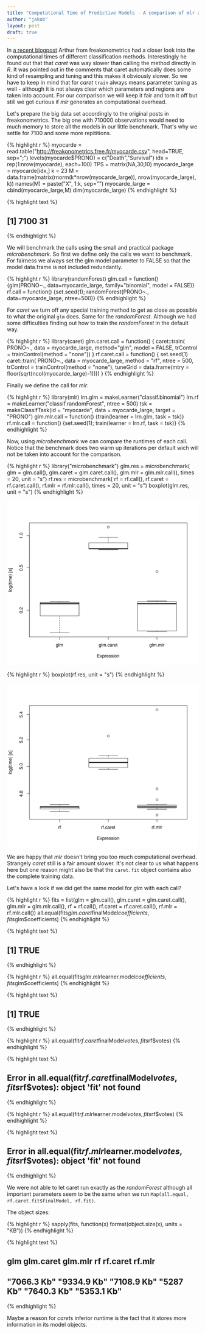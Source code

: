 ```yaml
---
title: "Computational Time of Predictive Models - A comparison of mlr and caret"
author: "jakob"
layout: post
draft: true
---
```

In [a recent blogpost](http://freakonometrics.hypotheses.org/20345) Arthur from freakonometrics had a closer look into the computational times of different classification methods.
Interestingly he found out that that *caret* was way slower than calling the method directly in *R*.
It was pointed out in the comments that caret automatically does some kind of resampling and tuning and this makes it obviously slower.
So we have to keep in mind that for *caret* `train` always means parameter tuning as well - although it is not always clear which parameters and regions are taken into account.
For our comparison we will keep it fair and torn it off but still we got curious if *mlr* generates an computational overhead.

<!--more-->

Let's prepare the big data set accordingly to the original posts in freakonometrics. 
The big one with 710000 observations would need to much memory to store all the models in our little benchmark.
That's why we settle for 7100 and some more repititions.

{% highlight r %}
myocarde = read.table("http://freakonometrics.free.fr/myocarde.csv", head=TRUE, sep=";")
levels(myocarde$PRONO) = c("Death","Survival")
idx = rep(1:nrow(myocarde), each=100)
TPS = matrix(NA,30,10)
myocarde_large = myocarde[idx,]
k = 23
M = data.frame(matrix(rnorm(k*nrow(myocarde_large)), nrow(myocarde_large), k))
names(M) = paste("X", 1:k, sep="")
myocarde_large = cbind(myocarde_large,M)
dim(myocarde_large)
{% endhighlight %}



{% highlight text %}
## [1] 7100   31
{% endhighlight %}

We will benchmark the calls using the small and practical package *microbenchmark*.
So first we define only the calls we want to benchmark.
For fairness we always set the glm model parameter to FALSE so that the model data.frame is not included redundantly.

{% highlight r %}
library(randomForest)
glm.call = function() {glm(PRONO~., data=myocarde_large, family="binomial", model = FALSE)}
rf.call = function() {set.seed(1); randomForest(PRONO~., data=myocarde_large, ntree=500)}
{% endhighlight %}

For *caret* we turn off any special training method to get as close as possible to what the original `glm` does.
Same for the *randomForest*. 
Although we had some difficulties finding out how to train the *randomForest* in the default way. 

{% highlight r %}
library(caret)
glm.caret.call = function() {
  caret::train(
    PRONO~., 
    data = myocarde_large, 
    method="glm", 
    model = FALSE,
    trControl = trainControl(method = "none"))
  }
rf.caret.call = function() {
  set.seed(1)
  caret::train(
    PRONO~.,
    data = myocarde_large,
    method = "rf",
    ntree = 500,
    trControl = trainControl(method = "none"),
    tuneGrid = data.frame(mtry = floor(sqrt(ncol(myocarde_large)-1))))
  }
{% endhighlight %}

Finally we define the call for *mlr*. 

{% highlight r %}
library(mlr)
lrn.glm = makeLearner("classif.binomial")
lrn.rf = makeLearner("classif.randomForest", ntree = 500)
tsk = makeClassifTask(id = "myocarde", data = myocarde_large, target = "PRONO")
glm.mlr.call = function() {train(learner = lrn.glm, task = tsk)}
rf.mlr.call = function() {set.seed(1); train(learner = lrn.rf, task = tsk)}
{% endhighlight %}

Now, using *microbenchmark* we can compare the runtimes of each call.
Notice that the benchmark does two warm up iterations per default wich will not be taken into account for the comparison.

{% highlight r %}
library("microbenchmark")
glm.res = microbenchmark(
  glm = glm.call(), glm.caret = glm.caret.call(), glm.mlr = glm.mlr.call(), times = 20, unit = "s")
rf.res = microbenchmark(
  rf = rf.call(), rf.caret = rf.caret.call(), rf.mlr = rf.mlr.call(), times = 20, unit = "s")
boxplot(glm.res, unit = "s")
{% endhighlight %}

![plot of chunk unnamed-chunk-5](../figures/2015-10-01-Computational-Time-of-Predictive-Models-Comparison/unnamed-chunk-5-1.svg) 

{% highlight r %}
boxplot(rf.res, unit = "s")
{% endhighlight %}

![plot of chunk unnamed-chunk-5](../figures/2015-10-01-Computational-Time-of-Predictive-Models-Comparison/unnamed-chunk-5-2.svg) 

We are happy that *mlr* doesn't bring you too much computational overhead.
Strangely *caret* still is a fair amount slower.
It's not clear to us what happens here but one reason might also be that the `caret.fit` object contains also the complete training data.

Let's have a look if we did get the same model for *glm* with each call? 

{% highlight r %}
fits = list(glm = glm.call(), glm.caret = glm.caret.call(), glm.mlr = glm.mlr.call(),
            rf = rf.call(), rf.caret = rf.caret.call(), rf.mlr = rf.mlr.call())
all.equal(fits$glm.caret$finalModel$coefficients, fits$glm$coefficients)
{% endhighlight %}



{% highlight text %}
## [1] TRUE
{% endhighlight %}



{% highlight r %}
all.equal(fits$glm.mlr$learner.model$coefficients, fits$glm$coefficients)
{% endhighlight %}



{% highlight text %}
## [1] TRUE
{% endhighlight %}



{% highlight r %}
all.equal(fit$rf.caret$finalModel$votes, fits$rf$votes)
{% endhighlight %}



{% highlight text %}
## Error in all.equal(fit$rf.caret$finalModel$votes, fits$rf$votes): object 'fit' not found
{% endhighlight %}



{% highlight r %}
all.equal(fit$rf.mlr$learner.model$votes, fits$rf$votes)
{% endhighlight %}



{% highlight text %}
## Error in all.equal(fit$rf.mlr$learner.model$votes, fits$rf$votes): object 'fit' not found
{% endhighlight %}

We were not able to let caret run exactly as the *randomForest* although all important parameters seem to be the same when we run `Map(all.equal, rf.caret.fit$finalModel, rf.fit)`. 

The object sizes:

{% highlight r %}
sapply(fits, function(x) format(object.size(x), units = "KB"))
{% endhighlight %}



{% highlight text %}
##         glm   glm.caret     glm.mlr          rf    rf.caret      rf.mlr 
## "7066.3 Kb" "9334.9 Kb" "7108.9 Kb"   "5287 Kb" "7640.3 Kb" "5353.1 Kb"
{% endhighlight %}

Maybe a reason for *caret*s inferior runtime is the fact that it stores more information in its model objects.
